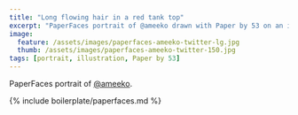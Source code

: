 ```yaml
---
title: "Long flowing hair in a red tank top"
excerpt: "PaperFaces portrait of @ameeko drawn with Paper by 53 on an iPad."
image: 
  feature: /assets/images/paperfaces-ameeko-twitter-lg.jpg
  thumb: /assets/images/paperfaces-ameeko-twitter-150.jpg
tags: [portrait, illustration, Paper by 53]
---
```


PaperFaces portrait of [@ameeko](http://twitter.com/ameeko).

{% include boilerplate/paperfaces.md %}